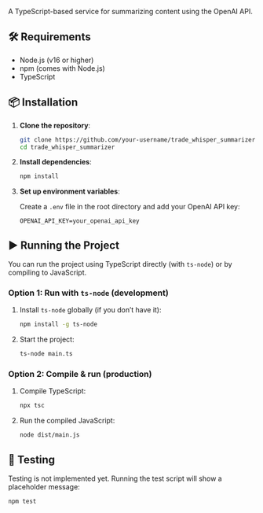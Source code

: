 
A TypeScript-based service for summarizing content using the OpenAI API.

## 🛠️ Requirements

* Node.js (v16 or higher)
* npm (comes with Node.js)
* TypeScript

## 📦 Installation

1. **Clone the repository**:

   ```bash
   git clone https://github.com/your-username/trade_whisper_summarizer.git
   cd trade_whisper_summarizer
   ```

2. **Install dependencies**:

   ```bash
   npm install
   ```

3. **Set up environment variables**:

   Create a `.env` file in the root directory and add your OpenAI API key:

   ```env
   OPENAI_API_KEY=your_openai_api_key
   ```

## ▶️ Running the Project

You can run the project using TypeScript directly (with `ts-node`) or by compiling to JavaScript.

### Option 1: Run with `ts-node` (development)

1. Install `ts-node` globally (if you don’t have it):

   ```bash
   npm install -g ts-node
   ```

2. Start the project:

   ```bash
   ts-node main.ts
   ```

### Option 2: Compile & run (production)

1. Compile TypeScript:

   ```bash
   npx tsc
   ```

2. Run the compiled JavaScript:

   ```bash
   node dist/main.js
   ```

## 🧪 Testing

Testing is not implemented yet. Running the test script will show a placeholder message:

```bash
npm test
```
